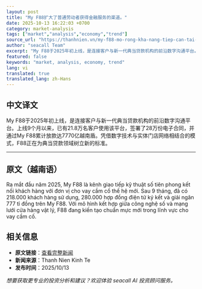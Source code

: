 ```yaml
---
layout: post
title: "My F88扩大了普通劳动者获得金融服务的渠道。"
date: 2025-10-13 16:22:03 +0700
category: market-analysis
tags: ["market","analysis","economy","trend"]
source_url: "https://thanhnien.vn/my-f88-mo-rong-kha-nang-tiep-can-tai-chinh-cho-nguoi-lao-dong-pho-thong-185251012185028861.htm"
author: "seacall Team"
excerpt: "My F88于2025年初上线，是连接客户与新一代典当贷款机构的前沿数字沟通平台。上线9个月以来，已有21.8万名客户使用该平台，签署了28万份电子合同，并通过My F88累计放款达7770亿越南盾。凭借数字技术与实体门店网络相结合的模式，F88正在为典当贷款领域树立新的标准。..."
featured: false
keywords: "market, analysis, economy, trend"
lang: vi
translated: true
translated_lang: zh-Hans
---
```


## 中文译文

My F88于2025年初上线，是连接客户与新一代典当贷款机构的前沿数字沟通平台。上线9个月以来，已有21.8万名客户使用该平台，签署了28万份电子合同，并通过My F88累计放款达7770亿越南盾。凭借数字技术与实体门店网络相结合的模式，F88正在为典当贷款领域树立新的标准。

---

## 原文（越南语）

Ra mắt đầu năm 2025, My F88 l&agrave; k&ecirc;nh giao tiếp kỹ thuật số ti&ecirc;n phong kết nối kh&aacute;ch h&agrave;ng với đơn vị cho vay cầm cố thế hệ mới. Sau 9 th&aacute;ng, đ&atilde; c&oacute; 218.000 kh&aacute;ch h&agrave;ng sử dụng, 280.000 hợp đồng điện tử k&yacute; kết v&agrave; giải ng&acirc;n 777 tỉ đồng tr&ecirc;n My F88. Với m&ocirc; h&igrave;nh kết hợp giữa c&ocirc;ng nghệ số v&agrave; mạng lưới cửa h&agrave;ng vật l&yacute;, F88 đang kiến tạo chuẩn mực mới trong lĩnh vực cho vay cầm cố.

## 相关信息

- **原文链接**：[查看完整新闻](https://thanhnien.vn/my-f88-mo-rong-kha-nang-tiep-can-tai-chinh-cho-nguoi-lao-dong-pho-thong-185251012185028861.htm)
- **新闻来源**：Thanh Nien Kinh Te
- **发布时间**：2025/10/13

*想要获取更专业的投资分析和建议？欢迎体验 seacall AI 投资顾问服务。*
